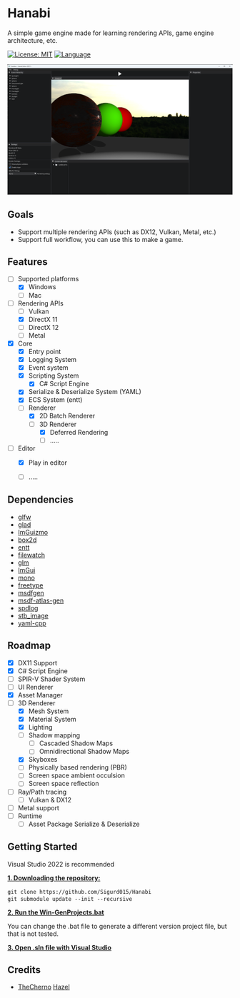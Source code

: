 # Hanabi

A simple game engine made for learning rendering APIs, game engine architecture, etc.

[![License: MIT](https://img.shields.io/badge/License-MIT-blue.svg)](https://opensource.org/licenses/MIT)
[![Language](https://img.shields.io/badge/language-C++-blue.svg)](https://isocpp.org/)

![](https://github.com/Sigurd015/Hanabi/blob/main/images/preview.png)

## Goals
- Support multiple rendering APIs (such as DX12, Vulkan, Metal, etc.)
- Support full workflow, you can use this to make a game.

## Features
- [ ] Supported platforms
  - [x] Windows
  - [ ] Mac

- [ ] Rendering APIs
  - [ ] Vulkan
  - [x] DirectX 11
  - [ ] DirectX 12
  - [ ] Metal

- [x] Core
  - [x] Entry point
  - [x] Logging System
  - [x] Event system
  - [x] Scripting System
    - [x] C# Script Engine
  - [x] Serialize & Deserialize System (YAML)
  - [x] ECS System (entt)
  - [ ] Renderer 
    - [x] 2D Batch Renderer
    - [ ] 3D Renderer
      - [x] Deferred Rendering 
      - [ ] .....

- [ ] Editor  
  - [x] Play in editor
  - [ ] .....


## Dependencies
- [glfw](https://github.com/glfw/glfw)
- [glad](https://github.com/Dav1dde/glad)
- [ImGuizmo](https://github.com/CedricGuillemet/ImGuizmo)
- [box2d](https://github.com/erincatto/box2d)
- [entt](https://github.com/skypjack/entt)
- [filewatch](https://github.com/ThomasMonkman/filewatch)
- [glm](https://github.com/g-truc/glm/tree/master)
- [ImGui](https://github.com/ocornut/imgui)
- [mono](https://github.com/mono/mono)
- [freetype](https://github.com/freetype/freetype)
- [msdfgen](https://github.com/Chlumsky/msdfgen)
- [msdf-atlas-gen](https://github.com/Chlumsky/msdf-atlas-gen)
- [spdlog](https://github.com/gabime/spdlog)
- [stb_image](https://github.com/nothings/stb/blob/master/stb_image.h)
- [yaml-cpp](https://github.com/jbeder/yaml-cpp)

## Roadmap
- [X] DX11 Support
- [X] C# Script Engine
- [ ] SPIR-V Shader System
- [ ] UI Renderer
- [X] Asset Manager
- [ ] 3D Renderer
  - [X] Mesh System
  - [X] Material System
  - [X] Lighting
  - [ ] Shadow mapping
    - [ ] Cascaded Shadow Maps
    - [ ] Omnidirectional Shadow Maps
  - [x] Skyboxes
  - [ ] Physically based rendering (PBR)
  - [ ] Screen space ambient occulsion
  - [ ] Screen space reflection
- [ ] Ray/Path tracing
  - [ ] Vulkan & DX12
- [ ] Metal support
- [ ] Runtime
  - [ ] Asset Package Serialize & Deserialize

## Getting Started

Visual Studio 2022 is recommended

<ins>**1. Downloading the repository:**</ins>

```
git clone https://github.com/Sigurd015/Hanabi
git submodule update --init --recursive
```

<ins>**2. Run the [Win-GenProjects.bat](https://github.com/Sigurd015/Hanabi/blob/main/Win-GenProjects.bat)**</ins>

You can change the .bat file to generate a different version project file, but that is not tested.

<ins>**3. Open .sln file with Visual Studio**</ins>

## Credits

- [TheCherno](https://www.youtube.com/@TheCherno) [Hazel](https://github.com/TheCherno/Hazel)
